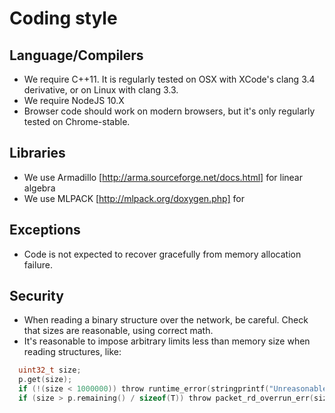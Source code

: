 # Coding style

## Language/Compilers

* We require C++11. It is regularly tested on OSX with XCode's clang 3.4 derivative, or on Linux with clang 3.3.
* We require NodeJS 10.X
* Browser code should work on modern browsers, but it's only regularly tested on Chrome-stable.

## Libraries

* We use Armadillo [http://arma.sourceforge.net/docs.html] for linear algebra
* We use MLPACK [http://mlpack.org/doxygen.php] for 

## Exceptions

* Code is not expected to recover gracefully from memory allocation failure.


## Security

* When reading a binary structure over the network, be careful. Check that sizes are reasonable, using correct math.
* It's reasonable to impose arbitrary limits less than memory size when reading structures, like:
```C
  uint32_t size;
  p.get(size);
  if (!(size < 1000000)) throw runtime_error(stringprintf("Unreasonable size %lu", (u_long)size));
  if (size > p.remaining() / sizeof(T)) throw packet_rd_overrun_err(size*sizeof(T) - p.remaining());
```

